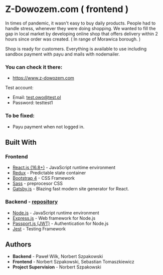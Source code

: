 # Z-Dowozem.com ( frontend )

In times of pandemic, it wasn't easy to buy daily products. People had to handle stress, whenever they were doing shopping.
We wanted to fill the gap in local market by developing online shop that offers delivery within 2 hours since order was created.
( In range of Morawica borough. )

Shop is ready for customers. Everything is available to use including sandbox payment with payu and mails with nodemailer.

### You can check it there: 
* https://www.z-dowozem.com

Test account:
* Email: test.owo@test.pl
* Password: testtest1

### To be fixed:
* Payu payment when not logged in.

## Built With

### Frontend
* [React.js (16.8+)](https://pl.reactjs.org/docs) - JavaScript runtime environment 
* [Redux](https://redux.js.org/basics/usage-with-react) - Predictable state container
* [Bootstrap 4](https://sass-lang.com/documentation) - CSS Framework
* [Sass](https://sass-lang.com/documentation) - preprocesor CSS
* [Gatsby.js](https://www.gatsbyjs.org/docs/) - Blazing fast modern site generator for React.

### Backend - [repository](https://github.com/WilczekCK/sellfast-api)
* [Node.js](https://nodejs.org/en/docs/) - JavaScript runtime environment 
* [Express.js](https://expressjs.com/en/api.html) - Web framework for Node.js
* [Passport.js (JWT)](http://www.passportjs.org/docs/) - Authentication for Node.js
* [Jest](http://www.passportjs.org/docs/) - Testing Framework

## Authors
* **Backend** - Paweł Wilk, Norbert Szpakowski 
* **Frontend** - Norbert Szpakowski, Sebastian Tomaszkiewicz
* **Project Supervision** - Norbert Szpakowski


